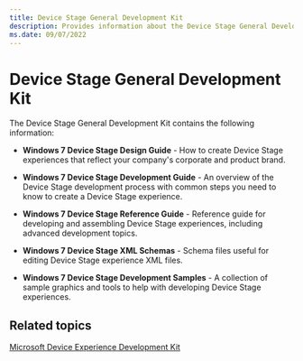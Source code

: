 ```yaml
---
title: Device Stage General Development Kit
description: Provides information about the Device Stage General Development Kit.
ms.date: 09/07/2022
---
```


# Device Stage General Development Kit

The Device Stage General Development Kit contains the following information:

- **Windows 7 Device Stage Design Guide** - How to create Device Stage experiences that reflect your company's corporate and product brand.

- **Windows 7 Device Stage Development Guide** - An overview of the Device Stage development process with common steps you need to know to create a Device Stage experience.

- **Windows 7 Device Stage Reference Guide** - Reference guide for developing and assembling Device Stage experiences, including advanced development topics.

- **Windows 7 Device Stage XML Schemas** - Schema files useful for editing Device Stage experience XML files.

- **Windows 7 Device Stage Development Samples** - A collection of sample graphics and tools to help with developing Device Stage experiences.

## Related topics

[Microsoft Device Experience Development Kit](/previous-versions/windows/hardware/device-stage/dn629504(v=vs.85))
